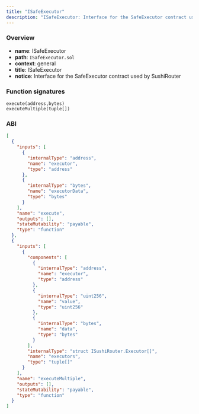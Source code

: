 ```yaml
---
title: "ISafeExecutor"
description: "ISafeExecutor: Interface for the SafeExecutor contract used by SushiRouter"
---
```


### Overview

- **name**: ISafeExecutor
- **path**: `ISafeExecutor.sol`
- **context**: general
- **title**: ISafeExecutor
- **notice**: Interface for the SafeExecutor contract used by SushiRouter

### Function signatures

```
execute(address,bytes)
executeMultiple(tuple[])
```

### ABI

```json
[
  {
    "inputs": [
      {
        "internalType": "address",
        "name": "executor",
        "type": "address"
      },
      {
        "internalType": "bytes",
        "name": "executorData",
        "type": "bytes"
      }
    ],
    "name": "execute",
    "outputs": [],
    "stateMutability": "payable",
    "type": "function"
  },
  {
    "inputs": [
      {
        "components": [
          {
            "internalType": "address",
            "name": "executor",
            "type": "address"
          },
          {
            "internalType": "uint256",
            "name": "value",
            "type": "uint256"
          },
          {
            "internalType": "bytes",
            "name": "data",
            "type": "bytes"
          }
        ],
        "internalType": "struct ISushiRouter.Executor[]",
        "name": "executors",
        "type": "tuple[]"
      }
    ],
    "name": "executeMultiple",
    "outputs": [],
    "stateMutability": "payable",
    "type": "function"
  }
]
```

